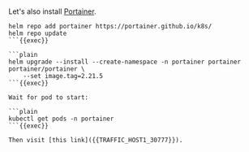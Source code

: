<br>

Let's also install [Portainer](https://www.portainer.io).

```plain
helm repo add portainer https://portainer.github.io/k8s/
helm repo update
```{{exec}}

```plain
helm upgrade --install --create-namespace -n portainer portainer portainer/portainer \
    --set image.tag=2.21.5
```{{exec}}

Wait for pod to start:

```plain
kubectl get pods -n portainer
```{{exec}}

Then visit [this link]({{TRAFFIC_HOST1_30777}}).
